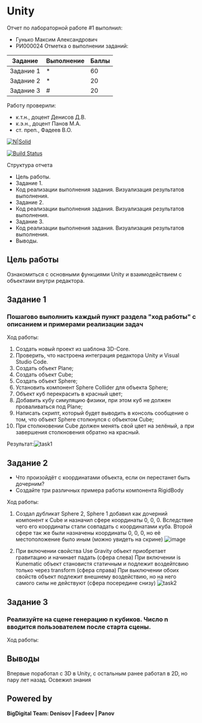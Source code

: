 # Unity 
Отчет по лабораторной работе #1 выполнил:
- Гунько Максим Александрович
- РИ000024
Отметка о выполнении заданий:

| Задание | Выполнение | Баллы |
| ------ | ------ | ------ |
| Задание 1 | * | 60 |
| Задание 2 | * | 20 |
| Задание 3 | # | 20 |

Работу проверили:
- к.т.н., доцент Денисов Д.В.
- к.э.н., доцент Панов М.А.
- ст. преп., Фадеев В.О.

[![N|Solid](https://cldup.com/dTxpPi9lDf.thumb.png)](https://nodesource.com/products/nsolid)

[![Build Status](https://travis-ci.org/joemccann/dillinger.svg?branch=master)](https://travis-ci.org/joemccann/dillinger)

Структура отчета

- Цель работы.
- Задание 1.
- Код реализации выполнения задания. Визуализация результатов выполнения.
- Задание 2.
- Код реализации выполнения задания. Визуализация результатов выполнения.
- Задание 3.
- Код реализации выполнения задания. Визуализация результатов выполнения.
- Выводы.

## Цель работы
Ознакомиться с основными функциями Unity и взаимодействием с объектами внутри редактора.

## Задание 1
### Пошагово выполнить каждый пункт раздела "ход работы" с описанием и примерами реализации задач
Ход работы:
1. Создать новый проект из шаблона 3D-Core.
2. Проверить, что настроена интеграция редактора Unity и Visual Studio Code.
3. Создать объект Plane;
4. Создать объект Cube;
5. Создать объект Sphere;
6. Установить компонент Sphere Collider для объекта Sphere;
7. Объект куб перекрасить в красный цвет;
8. Добавить кубу симуляцию физики, при этом куб не должен проваливаться под Plane;
9. Написать скрипт, который будет выводить в консоль сообщение о том, что объект Sphere столкнулся с объектом Cube;
10. При столкновении Cube должен менять свой цвет на зелёный, а при завершения столкновения обратно на красный.

Результат:![task1](https://user-images.githubusercontent.com/57410551/192835878-38b5bc23-9aee-463c-b861-56f92d527c0a.gif)

## Задание 2

- Что произойдёт с координатами объекта, если он перестанет быть дочерним?
- Создайте три различных примера работы компонента RigidBody

Ход работы:
1. Создал дубликат Sphere 2, Sphere 1 добавил как дочерний компонент к Cube и назначил сфере координаты 0, 0, 0. Вследствие чего его координаты стали совпадать с координатами куба. Второй сфере так же были назначены координаты 0, 0, 0, но её местоположение было иным (можно увидеть на скрине)
![image](https://user-images.githubusercontent.com/57410551/192826987-a6b19ecc-043a-4398-957c-b2d4b4f828e8.png)

2. При включении свойства Use Gravity объект приобретает гравитацию и начинает падать (сфера слева)
При включении is Kunematic объект становистя статичным и подлежит воздейтсвию только через transform (сфера справа)
При выключении обоих свойств объект подлежит внешнему воздействию, но на него самого силы не действуют (сфера посередине снизу)
![task2](https://user-images.githubusercontent.com/57410551/192835977-f7cd958a-cb44-440c-97a6-137e97206dd5.gif)

## Задание 3
### Реализуйте на сцене генерацию n кубиков. Число n вводится пользователем после старта сцены.

Ход работы:

## Выводы

Впервые поработал с 3D в Unity, с остальным ранее работал в 2D, но пару лет назад. Освежил знания


## Powered by

**BigDigital Team: Denisov | Fadeev | Panov**
